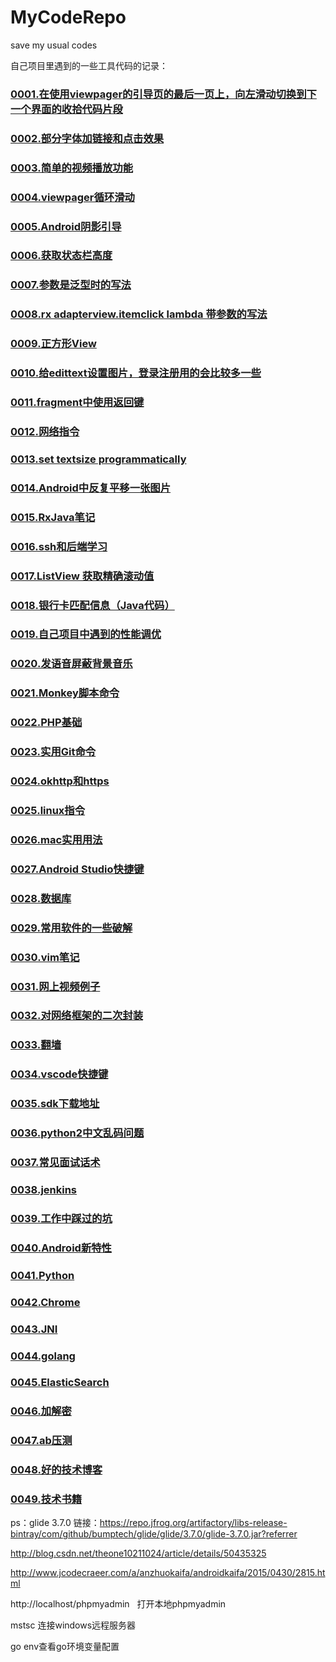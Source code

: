 # MyCodeRepo
save my usual codes

自己项目里遇到的一些工具代码的记录：

### [0001.在使用viewpager的引导页的最后一页上，向左滑动切换到下一个界面的收拾代码片段](https://github.com/Froyo91/MyCommonCodeRepository/blob/master/0001.%E5%90%91%E5%B7%A6%E6%BB%91%E5%8A%A8%E5%88%87%E6%8D%A2%E5%88%B0%E4%B8%8B%E4%B8%80%E4%B8%AA%E7%95%8C%E9%9D%A2%E7%9A%84%E4%BB%A3%E7%A0%81%E7%89%87%E6%AE%B5.md)

### [0002.部分字体加链接和点击效果](https://github.com/Froyo91/MyCommonCodeRepository/blob/master/0002.%E9%83%A8%E5%88%86%E5%AD%97%E4%BD%93%E5%8A%A0%E9%93%BE%E6%8E%A5%E5%92%8C%E7%82%B9%E5%87%BB%E6%95%88%E6%9E%9C.md)

### [0003.简单的视频播放功能](https://github.com/Froyo91/MyCommonCodeRepository/blob/master/0003.%E7%AE%80%E5%8D%95%E7%9A%84%E8%A7%86%E9%A2%91%E6%92%AD%E6%94%BE%E5%8A%9F%E8%83%BD.md)

### [0004.viewpager循环滑动](https://github.com/Froyo91/MyCommonCodeRepository/blob/master/0004.viewpager%E5%BE%AA%E7%8E%AF%E6%92%AD%E6%94%BE.md)

### [0005.Android阴影引导](https://github.com/Froyo91/MyCommonCodeRepository/blob/master/0005.%E9%98%B4%E5%BD%B1%E5%BC%95%E5%AF%BC.md)

### [0006.获取状态栏高度](https://github.com/Froyo91/MyCommonCodeRepository/blob/master/0006.%E8%8E%B7%E5%8F%96%E7%8A%B6%E6%80%81%E6%A0%8F%E9%AB%98%E5%BA%A6.md)

### [0007.参数是泛型时的写法](https://github.com/Froyo91/MyCommonCodeRepository/blob/master/0007.%E5%8F%82%E6%95%B0%E6%98%AF%E6%B3%9B%E5%9E%8B%E6%97%B6%E7%9A%84%E5%86%99%E6%B3%95.md)

### [0008.rx adapterview.itemclick lambda 带参数的写法](https://github.com/Froyo91/MyCommonCodeRepository/blob/master/0008.rx%20adapterview.itemclick%20lambda%20%E5%B8%A6%E5%8F%82%E6%95%B0%E7%9A%84%E5%86%99%E6%B3%95.md)

### [0009.正方形View](https://github.com/Froyo91/MyCommonCodeRepository/blob/master/0009.%E6%AD%A3%E6%96%B9%E5%BD%A2%E7%9A%84View.md)

### [0010.给edittext设置图片，登录注册用的会比较多一些](https://github.com/Froyo91/MyCommonCodeRepository/blob/master/0010.%E7%BB%99edittext%E8%AE%BE%E7%BD%AE%E5%9B%BE%E7%89%87%EF%BC%8C%E7%99%BB%E5%BD%95%E6%B3%A8%E5%86%8C%E7%94%A8%E7%9A%84%E4%BC%9A%E6%AF%94%E8%BE%83%E5%A4%9A%E4%B8%80%E4%BA%9B.md)

### [0011.fragment中使用返回键](https://github.com/Froyo91/MyCommonCodeRepository/blob/master/0011.fragment%E4%B8%AD%E4%BD%BF%E7%94%A8%E8%BF%94%E5%9B%9E%E9%94%AE.md)

### [0012.网络指令](https://github.com/Froyo91/MyCommonCodeRepository/blob/master/0012.%E7%BD%91%E7%BB%9C%E6%8C%87%E4%BB%A4.md)

### [0013.set textsize programmatically](https://github.com/Froyo91/MyCommonCodeRepository/blob/master/0013.set%20textsize%20programmatically.md)

### [0014.Android中反复平移一张图片](https://github.com/Froyo91/MyCommonCodeRepository/blob/master/0014.Android%E4%B8%AD%E5%8F%8D%E5%A4%8D%E5%B9%B3%E7%A7%BB%E4%B8%80%E5%BC%A0%E5%9B%BE%E7%89%87.md)

### [0015.RxJava笔记](https://github.com/Froyo91/MyCommonCodeRepository/blob/master/0015.RxJava%E7%AC%94%E8%AE%B0.md)

### [0016.ssh和后端学习](https://github.com/Froyo91/MyCommonCodeRepository/blob/master/0016.ssh%E5%92%8C%E5%90%8E%E7%AB%AF%E5%AD%A6%E4%B9%A0.md)

### [0017.ListView 获取精确滚动值](https://github.com/Froyo91/MyCommonCodeRepository/blob/master/0017.ListView%20%E8%8E%B7%E5%8F%96%E7%B2%BE%E7%A1%AE%E6%BB%9A%E5%8A%A8%E5%80%BC.md)

### [0018.银行卡匹配信息（Java代码）](https://github.com/Froyo91/MyCommonCodeRepository/blob/master/0018.bankinfo.java) 

### [0019.自己项目中遇到的性能调优](https://github.com/Froyo91/MyCommonCodeRepository/blob/master/0019.%E8%87%AA%E5%B7%B1%E9%A1%B9%E7%9B%AE%E4%B8%AD%E9%81%87%E5%88%B0%E7%9A%84%E6%80%A7%E8%83%BD%E8%B0%83%E4%BC%98.md)

### [0020.发语音屏蔽背景音乐](https://github.com/Froyo91/MyCommonCodeRepository/blob/master/0020.%E5%8F%91%E8%AF%AD%E9%9F%B3%E5%B1%8F%E8%94%BD%E8%83%8C%E6%99%AF%E9%9F%B3%E4%B9%90.md)

### [0021.Monkey脚本命令](https://github.com/Froyo91/MyCommonCodeRepository/blob/master/0021.Monkey%E8%84%9A%E6%9C%AC%E5%91%BD%E4%BB%A4.md)

### [0022.PHP基础](https://github.com/Froyo91/MyCommonCodeRepository/blob/master/0022.PHP%E5%9F%BA%E7%A1%80.md)

### [0023.实用Git命令](https://github.com/Froyo91/MyCommonCodeRepository/blob/master/0023.%E5%AE%9E%E7%94%A8Git%E5%91%BD%E4%BB%A4.md)

### [0024.okhttp和https](https://github.com/Froyo91/MyCommonCodeRepository/blob/master/0024.Okhttp%E8%AF%B7%E6%B1%82https%E6%8E%A5%E5%8F%A3%E6%8A%A5%E9%94%99%E8%A7%A3%E5%86%B3.md)

### [0025.linux指令](https://github.com/Froyo91/MyCommonCodeRepository/blob/master/0025.linux%E6%8C%87%E4%BB%A4.md)

### [0026.mac实用用法](https://github.com/Froyo91/MyCommonCodeRepository/blob/master/0026.mac%E5%AE%9E%E7%94%A8%E7%94%A8%E6%B3%95.md)

### [0027.Android Studio快捷键](https://github.com/Froyo91/MyCommonCodeRepository/blob/master/0027.Android%20Studio%E5%BF%AB%E6%8D%B7%E9%94%AE.md)

### [0028.数据库](https://github.com/Froyo91/MyCommonCodeRepository/blob/master/0028.%E6%95%B0%E6%8D%AE%E5%BA%93.md)

### [0029.常用软件的一些破解](https://github.com/Froyo91/MyCommonCodeRepository/blob/master/0029.%E5%B8%B8%E7%94%A8%E8%BD%AF%E4%BB%B6%E7%9A%84%E4%B8%80%E4%BA%9B%E7%A0%B4%E8%A7%A3.md)

### [0030.vim笔记](https://github.com/Froyo91/MyCommonCodeRepository/blob/master/0030.vim%E7%AC%94%E8%AE%B0.md)

### [0031.网上视频例子](https://github.com/Froyo91/MyCommonCodeRepository/blob/master/0031.%E7%BD%91%E4%B8%8A%E8%A7%86%E9%A2%91%E4%BE%8B%E5%AD%90.md)

### [0032.对网络框架的二次封装](https://github.com/Froyo91/MyCommonCodeRepository/blob/master/0032.%E5%AF%B9%E7%BD%91%E7%BB%9C%E6%A1%86%E6%9E%B6%E7%9A%84%E4%BA%8C%E6%AC%A1%E5%B0%81%E8%A3%85.md)

### [0033.翻墙](https://github.com/Froyo91/MyCommonCodeRepository/blob/master/0033.%E7%BF%BB%E5%A2%99.md)

### [0034.vscode快捷键](https://github.com/Froyo91/MyCommonCodeRepository/blob/master/0034.vscode%E5%BF%AB%E6%8D%B7%E9%94%AE.md)

### [0035.sdk下载地址](https://github.com/Froyo91/MyCommonCodeRepository/blob/master/0035.sdk%E4%B8%8B%E8%BD%BD%E5%9C%B0%E5%9D%80.md)

### [0036.python2中文乱码问题](https://github.com/Froyo91/MyCommonCodeRepository/blob/master/0036.python2%E4%B8%AD%E6%96%87%E4%B9%B1%E7%A0%81%E9%97%AE%E9%A2%98.md)

### [0037.常见面试话术](https://github.com/Froyo91/MyCommonCodeRepository/blob/master/0037.%E5%B8%B8%E8%A7%81%E9%9D%A2%E8%AF%95%E8%AF%9D%E6%9C%AF.md)

### [0038.jenkins](https://github.com/Froyo91/MyCommonCodeRepository/blob/master/0038.jenkins.md)

### [0039.工作中踩过的坑](https://github.com/Froyo91/MyCommonCodeRepository/blob/master/0039.%E5%B7%A5%E4%BD%9C%E4%B8%AD%E8%B8%A9%E8%BF%87%E7%9A%84%E5%9D%91.md)

### [0040.Android新特性](https://github.com/Froyo91/MyCommonCodeRepository/blob/master/0040.Android%E6%96%B0%E7%89%B9%E6%80%A7.md)

### [0041.Python](https://github.com/Froyo91/MyCommonCodeRepository/blob/master/0041.python.md)

### [0042.Chrome](https://github.com/Froyo91/MyCommonCodeRepository/blob/master/0042.Chrome.md)

### [0043.JNI](https://github.com/Froyo91/MyCommonCodeRepository/blob/master/0043.JNI.md)

### [0044.golang](https://github.com/Froyo91/MyCommonCodeRepository/blob/master/0044.golang.go)

### [0045.ElasticSearch](https://github.com/Froyo91/MyCommonCodeRepository/blob/master/0045.ElasticSearch.go)

### [0046.加解密](https://github.com/Froyo91/MyCommonCodeRepository/blob/master/0046.%E5%8A%A0%E8%A7%A3%E5%AF%86.go)

### [0047.ab压测](https://github.com/Froyo91/MyCommonCodeRepository/blob/master/0047.ab%E5%8E%8B%E6%B5%8B)

### [0048.好的技术博客](https://github.com/Froyo91/MyCommonCodeRepository/blob/master/0048.%E5%A5%BD%E7%9A%84%E6%8A%80%E6%9C%AF%E5%8D%9A%E5%AE%A2.md)

### [0049.技术书籍](https://github.com/Froyo91/MyCommonCodeRepository/blob/master/0049.%E6%8A%80%E6%9C%AF%E4%B9%A6%E7%B1%8D)

ps：glide 3.7.0 链接：https://repo.jfrog.org/artifactory/libs-release-bintray/com/github/bumptech/glide/glide/3.7.0/glide-3.7.0.jar?referrer

http://blog.csdn.net/theone10211024/article/details/50435325

http://www.jcodecraeer.com/a/anzhuokaifa/androidkaifa/2015/0430/2815.html

http://localhost/phpmyadmin   打开本地phpmyadmin 

mstsc 连接windows远程服务器

go env查看go环境变量配置
